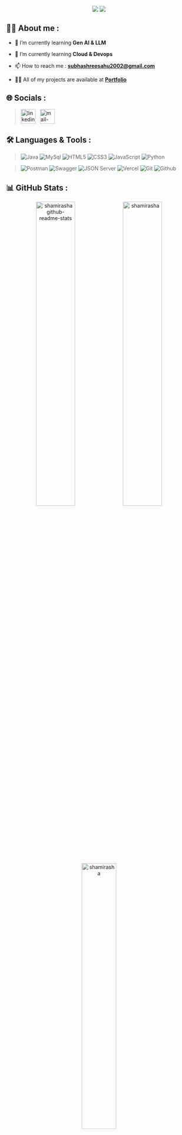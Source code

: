 <p align="center">
<img src="https://readme-typing-svg.demolab.com?lines=Hi+👋+from+subhashree!;Java+Developer+From+India&font=Fira+Code&center=true&width=700&height=50&weight=700&size=25&duration=2000&pause=2000
">
<img src="https://user-images.githubusercontent.com/73097560/115834477-dbab4500-a447-11eb-908a-139a6edaec5c.gif">
</p> 

## 👨‍💻 About me :

- 🌱 I’m currently learning **Gen AI & LLM**
- 🌱 I’m currently learning **Cloud & Devops**

- 📫 How to reach me : **subhashreesahu2002@gmail.com**

- 👨‍💻 All of my projects are available at **[Portfolio](https://intro-of-my-work.web.app/)**

## 🌐 Socials :

<!-- > <a href="https://www.linkedin.com/in/subhashree-sahu-335b9221b/" target="blank"><img align="center" src="https://img.shields.io/badge/linkedin-0a0c10?style=for-the-badge&logo=linkedin&logoColor=white" alt="sahu-neha"/></a>
<a href="https://www.geeksforgeeks.org/user/balakrisho8wl/" target="blank"><img align="center" src="https://img.shields.io/badge/hackerrank-0a0c10?style=for-the-badge&logo=hackerrank&logoColor=white" alt="nehasahu2227"/></a> -->

> <a href="https://www.linkedin.com/in/subhashree-sahu-335b9221b/" target="_blank"><img align="center" src="https://skillicons.dev/icons?i=linkedin" alt="linkedin" width="40px" /></a> &nbsp;
 <a title="subhashreesahu2002@gmail.com" href="subhashreesahu2002@gmail.com" target="_blank"><img align="center"  src="https://cdn-icons-png.flaticon.com/128/888/888853.png"  width="40px"   alt="mail-me" /></a> &emsp;

<!-- 💻  -->
## 🛠️ Languages & Tools :

> ![Java](https://img.shields.io/badge/java-%23ED8B00.svg?style=for-the-badge&logo=Java&logoColor=white)
![MySql](https://img.shields.io/badge/MySql-00758f?style=for-the-badge&logo=MySql&logoColor=white)
![HTML5](https://img.shields.io/badge/html5-%23E34F26.svg?style=for-the-badge&logo=html5&logoColor=white)
![CSS3](https://img.shields.io/badge/css3-%231572B6.svg?style=for-the-badge&logo=css3&logoColor=white)
![JavaScript](https://img.shields.io/badge/JavaScript-F7DF1E.svg?logo=javascript&logoColor=black&style=for-the-badge)
![Python](https://img.shields.io/badge/Python-%231511B6.svg?style=for-the-badge&logo=Python&logoColor=white)
> 

> ![Postman](https://img.shields.io/badge/Postman-f15a24?style=for-the-badge&logo=Postman&logoColor=white)
![Swagger](https://img.shields.io/badge/Swagger-679200?style=for-the-badge&logo=Swagger&logoColor=white)
![JSON Server](https://img.shields.io/badge/json%20server-323455?style=for-the-badge&logo=json-web-tokens&logoColor=pink)
![Vercel](https://img.shields.io/badge/vercel-gray.svg?style=for-the-badge&logo=vercel&logoColor=white)
![Git](https://img.shields.io/badge/Git-dd4c35?style=for-the-badge&logo=Git&logoColor=white)
![Github](https://img.shields.io/badge/Github-333333?style=for-the-badge&logo=Github&logoColor=white)
<!-- ![Bootstrap](https://img.shields.io/badge/Bootstrap-563D7C?style=for-the-badge&logo=bootstrap&logoColor=white) -->

<!--
<img align="left" src="https://media.giphy.com/media/W5eoZHPpUx9sapR0eu/giphy.gif" width="100%" height="10px" alt="Git" />
<br>
-->

<!-- 
![image](https://github.com/sahu-neha/sahu-neha/assets/109987397/0ed9f401-4a73-4631-a362-c24a797c74cc)
-->


<!--  ## 📜 Projects :

| S.No. | Project | Tech-Stack |  Collaborative | Role | Span (Days) | Clone of |
|:--:| :----------------------------: | :----------------------------------------------:|:--------:|:---------:|:-----:|:----------------:|
| 1 |  [Digital Bazaar](https://digital-bazaar.netlify.app/)| HTML, CSS and JavaScript | `Yes`|  Team member| 5 |[JioMart](https://www.jiomart.com/)|
| 2 |  [ManageGeeks](https://heartfelt-belekoy-7286f4.netlify.app/)| HTML, CSS and JavaScript| `No` | Individual|   5 |[Wrike](https://www.wrike.com/main/)|       -->


## 📊 GitHub Stats :

<div align="center">
<a href="https://github.com/shamirasha?tab=repositories"><img src="https://github-readme-stats.vercel.app/api?username=shamirasha&theme=gotham&show_icons=true&count_private=true&hide_border=true"  width="46%" alt="shamirasha github-readme-stats"/></a>
<a href="https://github.com/shamirasha?tab=stars"><img src="https://github-readme-streak-stats.herokuapp.com/?user=shamirasha&theme=gotham&hide_border=true"  width="46%" alt="shamirasha" github-readme-streak-stats"/></a>
<a href="#"><img src="https://github-readme-stats.vercel.app/api/top-langs/?username=shamirasha&theme=gotham&hide_border=true&langs_count=6&count_private=true&layout=compact" alt="shamirasha" width="43%" align="center"></a> 
</div>

</br>
<p align="center"> <img src="https://komarev.com/ghpvc/?username=shamirasha&label=Profile%20views&color=0e75b6&style=flat" alt="sibomsahu" /> </p>

<img src="https://user-images.githubusercontent.com/73097560/115834477-dbab4500-a447-11eb-908a-139a6edaec5c.gif"> 

<p align="center"> <img src="https://readme-typing-svg.demolab.com/?lines=Thank+you+for+visiting!+😊&font=Fira%20Code&center=true&width=700&height=50&weight=600&size=18&duration=2000&pause=2000"> </p>






